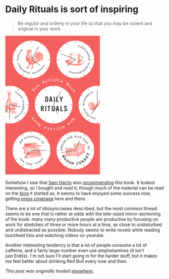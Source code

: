 # Daily Rituals is sort of inspiring

<blockquote>Be regular and orderly in your life so that you may be violent and original in your work.</blockquote>

![daily rituals cover](Daily-Rituals-cover.png)

Somehow I saw that [Sam Harris](http://www.samharris.org/free-will) was [recommending](http://www.samharris.org/book_store/book/daily-rituals-how-artists-work) this book. It looked interesting, so I bought and read it, though much of the material can be read on the [blog](http://dailyroutines.typepad.com/) it started as. It seems to have enjoyed some success now, getting [press coverage](http://www.theguardian.com/books/2013/oct/08/daily-rituals-mason-currey-review) here and there.

There are a lot of idiosyncrasies described, but the most common thread seems to be one that is rather at odds with the bite-sized micro-sectioning of the book: many many productive people are productive by focusing on work for stretches of three or more hours at a time, as close to undisturbed and undistracted as possible. Nobody seems to write novels while reading buzzfeed lists and watching videos on youtube.

Another interesting tendency is that a lot of people consume a lot of caffeine, and a fairly large number even use amphetamines (it isn't just Erdős). I'm not sure I'll start going in for the harder stuff, but it makes me feel better about drinking Red Bull every now and then.

*This post was originally hosted [elsewhere](https://planspacedotorg.wordpress.com/2014/01/19/daily-rituals-is-sort-of-inspiring/).*
